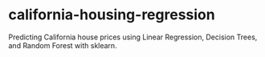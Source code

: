 # california-housing-regression
Predicting California house prices using Linear Regression, Decision Trees, and Random Forest with sklearn.
